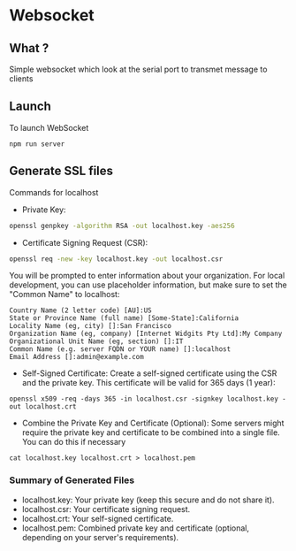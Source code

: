 # Websocket

## What ?

Simple websocket which look at the serial port to transmet message to clients

## Launch

To launch WebSocket

```
npm run server
```

## Generate SSL files
Commands for localhost
- Private Key:
```sh
openssl genpkey -algorithm RSA -out localhost.key -aes256
```

- Certificate Signing Request (CSR):
```sh
openssl req -new -key localhost.key -out localhost.csr
```
You will be prompted to enter information about your organization. For local development, you can use placeholder information, but make sure to set the "Common Name" to localhost:
```
Country Name (2 letter code) [AU]:US
State or Province Name (full name) [Some-State]:California
Locality Name (eg, city) []:San Francisco
Organization Name (eg, company) [Internet Widgits Pty Ltd]:My Company
Organizational Unit Name (eg, section) []:IT
Common Name (e.g. server FQDN or YOUR name) []:localhost
Email Address []:admin@example.com
```

- Self-Signed Certificate:
Create a self-signed certificate using the CSR and the private key. This certificate will be valid for 365 days (1 year):
```
openssl x509 -req -days 365 -in localhost.csr -signkey localhost.key -out localhost.crt
```

- Combine the Private Key and Certificate (Optional):
Some servers might require the private key and certificate to be combined into a single file. You can do this if necessary
```
cat localhost.key localhost.crt > localhost.pem
```

### Summary of Generated Files
- localhost.key: Your private key (keep this secure and do not share it).
- localhost.csr: Your certificate signing request.
- localhost.crt: Your self-signed certificate.
- localhost.pem: Combined private key and certificate (optional, depending on your server's requirements).
